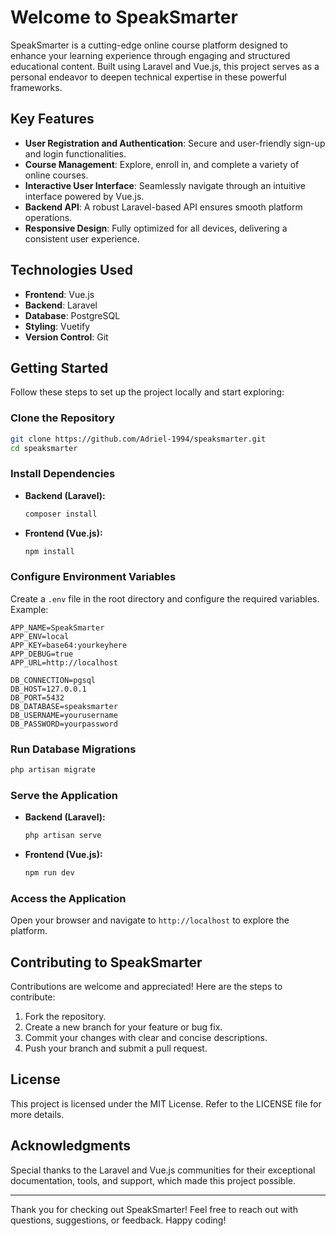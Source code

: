 # Welcome to SpeakSmarter

SpeakSmarter is a cutting-edge online course platform designed to enhance your learning experience through engaging and structured educational content. Built using Laravel and Vue.js, this project serves as a personal endeavor to deepen technical expertise in these powerful frameworks.

## Key Features

- **User Registration and Authentication**: Secure and user-friendly sign-up and login functionalities.
- **Course Management**: Explore, enroll in, and complete a variety of online courses.
- **Interactive User Interface**: Seamlessly navigate through an intuitive interface powered by Vue.js.
- **Backend API**: A robust Laravel-based API ensures smooth platform operations.
- **Responsive Design**: Fully optimized for all devices, delivering a consistent user experience.

## Technologies Used

- **Frontend**: Vue.js
- **Backend**: Laravel
- **Database**: PostgreSQL
- **Styling**: Vuetify
- **Version Control**: Git

## Getting Started

Follow these steps to set up the project locally and start exploring:

### Clone the Repository

```bash
git clone https://github.com/Adriel-1994/speaksmarter.git
cd speaksmarter
```

### Install Dependencies

- **Backend (Laravel):**
  ```bash
  composer install
  ```

- **Frontend (Vue.js):**
  ```bash
  npm install
  ```

### Configure Environment Variables

Create a `.env` file in the root directory and configure the required variables. Example:

```
APP_NAME=SpeakSmarter
APP_ENV=local
APP_KEY=base64:yourkeyhere
APP_DEBUG=true
APP_URL=http://localhost

DB_CONNECTION=pgsql
DB_HOST=127.0.0.1
DB_PORT=5432
DB_DATABASE=speaksmarter
DB_USERNAME=yourusername
DB_PASSWORD=yourpassword
```

### Run Database Migrations

```bash
php artisan migrate
```

### Serve the Application

- **Backend (Laravel):**
  ```bash
  php artisan serve
  ```

- **Frontend (Vue.js):**
  ```bash
  npm run dev
  ```

### Access the Application

Open your browser and navigate to `http://localhost` to explore the platform.

## Contributing to SpeakSmarter

Contributions are welcome and appreciated! Here are the steps to contribute:

1. Fork the repository.
2. Create a new branch for your feature or bug fix.
3. Commit your changes with clear and concise descriptions.
4. Push your branch and submit a pull request.

## License

This project is licensed under the MIT License. Refer to the LICENSE file for more details.

## Acknowledgments

Special thanks to the Laravel and Vue.js communities for their exceptional documentation, tools, and support, which made this project possible.

---

Thank you for checking out SpeakSmarter! Feel free to reach out with questions, suggestions, or feedback. Happy coding!

